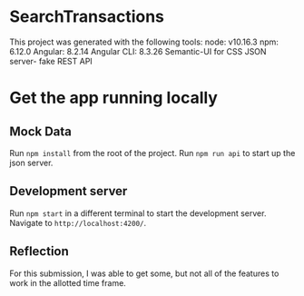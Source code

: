 # SearchTransactions

This project was generated with the following tools:
node: v10.16.3
npm: 6.12.0
Angular: 8.2.14
Angular CLI: 8.3.26
Semantic-UI for CSS
JSON server- fake REST API

# Get the app running locally
## Mock Data
Run `npm install` from the root of the project. 
Run `npm run api` to start up the json server.

## Development server

Run `npm start` in a different terminal to start the development server. Navigate to `http://localhost:4200/`. 

## Reflection
For this submission, I was able to get some, but not all of the features to work in the allotted time frame.  


